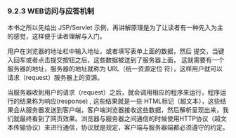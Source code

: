 ### 9.2.3 WEB访问与应答机制

本书之所以先给出 JSP/Servlet 示例，再讲解原理是为了让读者有一种先入为主的感觉，这样便于读者理解与入门。 

用户在浏览器的地址栏中输入地址，或者填写表单上面的数据，然后 提交，当键入回车或者点击提交按钮之后，这些数据被送到了服务器上面， 这就需要有一个服务器的地址，服务器的地址就称为 URL（统一资源定位 符），这样用户就可以请求（request）服务器上的资源。 

当服务器收到用户的请求（request）之后，就会调用相应的程序来运行，程序运行的结果称为响应\(response\) , 这些结果就是一些 HTML标记（超文本），这些结果会从服务器发送到客户端，客户端浏览器接收这些数据，然后解析呈现出来，我们就最终看到了网页效果。浏览器与服务器之间通信的时候使用HTTP协议（超文本传输协议）来进行通信，协议就是规定，客户端与服务器端都必须遵守的约定。

